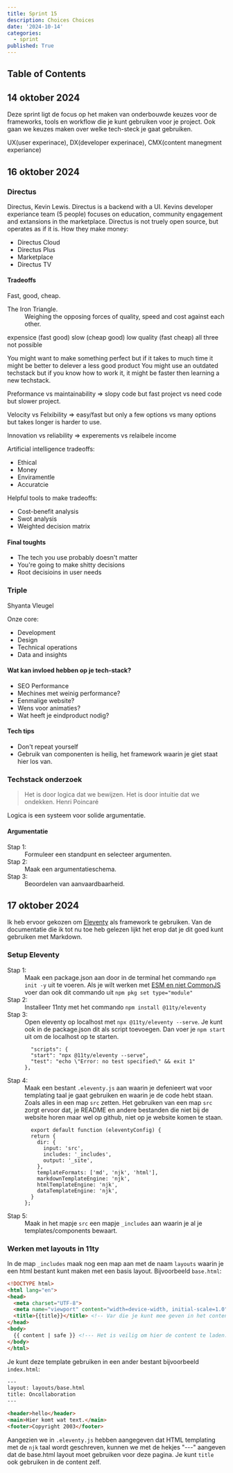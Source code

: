 ```yaml
---
title: Sprint 15
description: Choices Choices
date: '2024-10-14'
categories:
  - sprint
published: True
---
```


## Table of Contents

## 14 oktober 2024
Deze sprint ligt de focus op het maken van onderbouwde keuzes voor de frameworks, tools en workflow die je kunt gebruiken voor je project. 
Ook gaan we keuzes maken over welke tech-steck je gaat gebruiken.

UX(user experinace), DX(developer experinace), CMX(content manegment experiance)

## 16 oktober 2024

### Directus
Directus, Kevin Lewis. Directus is a backend with a UI. 
Kevins developer experiance team (5 people) focuses on education, community engagement and extansions in the marketplace.
Directus is not truely open source, but operates as if it is. 
How they make money:
- Directus Cloud
- Directus Plus 
- Marketplace 
- Directus TV

#### Tradeoffs
Fast, good, cheap. 
<dl>
  <dt>The Iron Triangle. </dt>
  <dd>Weighing the opposing forces of quality, speed and cost against each other.</dd>
</dl>
expensice (fast good)
slow (cheap good)
low quality (fast cheap)
all three not possible

You might want to make something perfect but if it takes to much time it might be better to delever a less good product
You might use an outdated techstack but if you know how to work it, it might be faster then learning a new techstack.

Preformance vs maintainability => slopy code but fast project vs need code but slower project.

Velocity vs Felxibility => easy/fast but only a few options vs many options but takes longer is harder to use.

Innovation vs reliability => experements vs relaibele income 

Artificial intelligence tradeoffs:
- Ethical
- Money
- Enviramentle 
- Accuratcie 

Helpful tools to make tradeoffs:
- Cost-benefit analysis
- Swot analysis
- Weighted decision matrix

#### Final toughts
- The tech you use probably doesn't matter
- You're going to make shitty decisions
- Root decisioins in user needs

### Triple
Shyanta Vleugel

Onze core:
- Development
- Design 
- Technical operations
- Data and insights

#### Wat kan invloed hebben op je tech-stack?
- SEO Performance
- Mechines met weinig performance?
- Eenmalige website?
- Wens voor animaties?
- Wat heeft je eindproduct nodig?

#### Tech tips
- Don't repeat yourself
- Gebruik van componenten is heilig, het framework waarin je giet staat hier los van.

### Techstack onderzoek
> Het is door logica dat we bewijzen. Het is door intuitie dat we ondekken.
> Henri Poincaré

Logica is een systeem voor solide argumentatie.

#### Argumentatie
<dl>
  <dt>Stap 1:</dt>
  <dd>Formuleer een standpunt en selecteer argumenten.</dd>

  <dt>Stap 2:</dt>
  <dd>Maak een argumentatieschema.</dd>

  <dt>Stap 3:</dt>
  <dd>Beoordelen van aanvaardbaarheid.</dd>
</dl>

## 17 oktober 2024
Ik heb ervoor gekozen om [Eleventy](https://www.11ty.dev/) als framework te gebruiken. Van de documentatie die ik tot nu toe heb gelezen lijkt het erop dat je dit goed kunt gebruiken met Markdown.

### Setup Eleventy
<dl>
  <dt>Stap 1:</dt>
  <dd> Maak een package.json aan door in de terminal het commando <code>npm init -y</code> uit te voeren. Als je wilt werken met <a href="https://www.11ty.dev/docs/cjs-esm/">ESM en niet CommonJS</a> voer dan ook dit commando uit <code>npm pkg set type="module"</code></dd>

  <dt>Stap 2:</dt>
  <dd>Installeer 11nty met het commando <code>npm install @11ty/eleventy</code>
  </dd>

  <dt>Stap 3:</dt>
  <dd>Open eleventy op localhost met <code>npx @11ty/eleventy --serve</code>. Je kunt ook in de package.json dit als script toevoegen. Dan voer je <code>npm start</code> uit om de localhost op te starten.

  ```JS
    "scripts": {
    "start": "npx @11ty/eleventy --serve",
    "test": "echo \"Error: no test specified\" && exit 1"
  },
  ```
  </dd>

  <dt>Stap 4:</dt>
  <dd>Maak een bestant <code>.eleventy.js</code> aan waarin je defenieert wat voor templating taal je gaat gebruiken en waarin je de code hebt staan. Zoals alles in een map <code>src</code> zetten. Het gebruiken van een map <code>src</code> zorgt ervoor dat, je README en andere bestanden die niet bij de website horen maar wel op github, niet op je website komen te staan.

  ```JS
    export default function (eleventyConfig) {
    return {
      dir: {
        input: 'src',
        includes: '_includes',
        output: '_site',
      },
      templateFormats: ['md', 'njk', 'html'],
      markdownTemplateEngine: 'njk',
      htmlTemplateEngine: 'njk',
      dataTemplateEngine: 'njk',
    }
  };
  ```
  </dd>

  <dt>Stap 5:</dt>
  <dd>Maak in het mapje <code>src</code> een mapje <code>_includes</code> aan waarin je al je templates/components bewaart.</dd>
</dl>

### Werken met layouts in 11ty
In de map `_includes` maak nog een map aan met de naam `layouts` waarin je een html bestant kunt maken met een basis layout. Bijvoorbeeld `base.html`:

```HTML
<!DOCTYPE html>
<html lang="en">
<head>
  <meta charset="UTF-8">
  <meta name="viewport" content="width=device-width, initial-scale=1.0">
  <title>{{title}}</title> <!-- Var die je kunt mee geven in het content bestant-->
</head>
<body>
  {{ content | safe }} <!--- Het is veilig om hier de content te laden. -->
</body>
</html>
```

Je kunt deze template gebruiken in een ander bestant bijvoorbeeld `index.html`:

```html
---
layout: layouts/base.html
title: Oncollaboration
---

<header>hello</header>
<main>Hier komt wat text.</main>
<footer>Copyright 2003</footer>
```
Aangezien we in `.eleventy.js` hebben aangegeven dat HTML templating met de `njk` taal wordt geschreven, kunnen we met de hekjes "---" aangeven dat de base.html layout moet gebruiken voor deze pagina. Je kunt `title` ook gebruiken in de content zelf.

